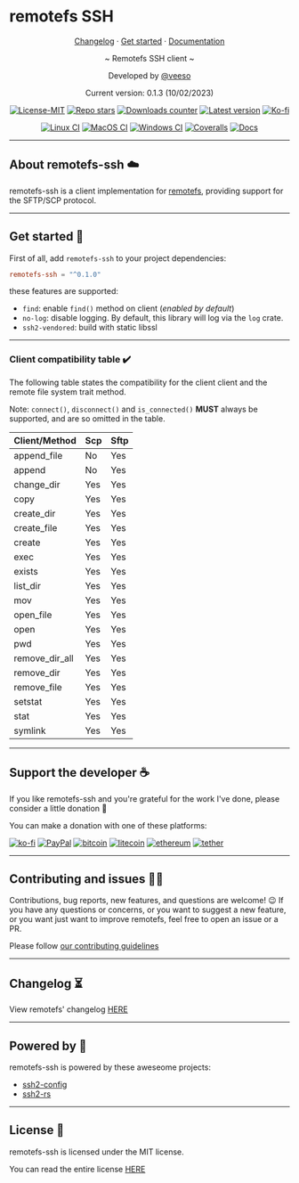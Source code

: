 # remotefs SSH

<p align="center">
  <a href="https://veeso.github.io/remotefs-ssh/blob/main/CHANGELOG.md" target="_blank">Changelog</a>
  ·
  <a href="#get-started">Get started</a>
  ·
  <a href="https://docs.rs/remotefs-ssh" target="_blank">Documentation</a>
</p>

<p align="center">~ Remotefs SSH client ~</p>

<p align="center">Developed by <a href="https://veeso.github.io/" target="_blank">@veeso</a></p>
<p align="center">Current version: 0.1.3 (10/02/2023)</p>

<p align="center">
  <a href="https://opensource.org/licenses/MIT"
    ><img
      src="https://img.shields.io/badge/License-MIT-teal.svg"
      alt="License-MIT"
  /></a>
  <a href="https://github.com/veeso/remotefs-rs-ssh/stargazers"
    ><img
      src="https://img.shields.io/github/stars/veeso/remotefs-rs-ssh.svg"
      alt="Repo stars"
  /></a>
  <a href="https://crates.io/crates/remotefs-ssh"
    ><img
      src="https://img.shields.io/crates/d/remotefs-ssh.svg"
      alt="Downloads counter"
  /></a>
  <a href="https://crates.io/crates/remotefs-ssh"
    ><img
      src="https://img.shields.io/crates/v/remotefs-ssh.svg"
      alt="Latest version"
  /></a>
  <a href="https://ko-fi.com/veeso">
    <img
      src="https://img.shields.io/badge/donate-ko--fi-red"
      alt="Ko-fi"
  /></a>
</p>
<p align="center">
  <a href="https://github.com/veeso/remotefs-rs-ssh/actions"
    ><img
      src="https://github.com/veeso/remotefs-rs-ssh/workflows/Linux/badge.svg"
      alt="Linux CI"
  /></a>
  <a href="https://github.com/veeso/remotefs-rs-ssh/actions"
    ><img
      src="https://github.com/veeso/remotefs-rs-ssh/workflows/MacOS/badge.svg"
      alt="MacOS CI"
  /></a>
  <a href="https://github.com/veeso/remotefs-rs-ssh/actions"
    ><img
      src="https://github.com/veeso/remotefs-rs-ssh/workflows/Windows/badge.svg"
      alt="Windows CI"
  /></a>
  <a href="https://coveralls.io/github/veeso/remotefs-rs-ssh"
    ><img
      src="https://coveralls.io/repos/github/veeso/remotefs-rs-ssh/badge.svg"
      alt="Coveralls"
  /></a>
  <a href="https://docs.rs/remotefs-ssh"
    ><img
      src="https://docs.rs/remotefs-ssh/badge.svg"
      alt="Docs"
  /></a>
</p>

---

## About remotefs-ssh ☁️

remotefs-ssh is a client implementation for [remotefs](https://github.com/veeso/remotefs-rs), providing support for the SFTP/SCP protocol.

---

## Get started 🚀

First of all, add `remotefs-ssh` to your project dependencies:

```toml
remotefs-ssh = "^0.1.0"
```

these features are supported:

- `find`: enable `find()` method on client (*enabled by default*)
- `no-log`: disable logging. By default, this library will log via the `log` crate.
- `ssh2-vendored`: build with static libssl

---

### Client compatibility table ✔️

The following table states the compatibility for the client client and the remote file system trait method.

Note: `connect()`, `disconnect()` and `is_connected()` **MUST** always be supported, and are so omitted in the table.

| Client/Method  | Scp | Sftp |
|----------------|-----|------|
| append_file    | No  | Yes  |
| append         | No  | Yes  |
| change_dir     | Yes | Yes  |
| copy           | Yes | Yes  |
| create_dir     | Yes | Yes  |
| create_file    | Yes | Yes  |
| create         | Yes | Yes  |
| exec           | Yes | Yes  |
| exists         | Yes | Yes  |
| list_dir       | Yes | Yes  |
| mov            | Yes | Yes  |
| open_file      | Yes | Yes  |
| open           | Yes | Yes  |
| pwd            | Yes | Yes  |
| remove_dir_all | Yes | Yes  |
| remove_dir     | Yes | Yes  |
| remove_file    | Yes | Yes  |
| setstat        | Yes | Yes  |
| stat           | Yes | Yes  |
| symlink        | Yes | Yes  |

---

## Support the developer ☕

If you like remotefs-ssh and you're grateful for the work I've done, please consider a little donation 🥳

You can make a donation with one of these platforms:

[![ko-fi](https://img.shields.io/badge/Ko--fi-F16061?style=for-the-badge&logo=ko-fi&logoColor=white)](https://ko-fi.com/veeso)
[![PayPal](https://img.shields.io/badge/PayPal-00457C?style=for-the-badge&logo=paypal&logoColor=white)](https://www.paypal.me/chrisintin)
[![bitcoin](https://img.shields.io/badge/Bitcoin-ff9416?style=for-the-badge&logo=bitcoin&logoColor=white)](https://btc.com/bc1qvlmykjn7htz0vuprmjrlkwtv9m9pan6kylsr8w)
[![litecoin](https://img.shields.io/badge/Litecoin-345d9d?style=for-the-badge&logo=Litecoin&logoColor=white)](https://blockchair.com/litecoin/address/ltc1q89a7f859gt7nuekvnuuc25wapkq2f8ny78mp8l)
[![ethereum](https://img.shields.io/badge/Ethereum-3C3C3D?style=for-the-badge&logo=Ethereum&logoColor=white)](https://etherscan.io/address/0xE57E761Aa806c9afe7e06Fb0601B17beC310f9c4)
[![tether](https://img.shields.io/badge/tether-168363?style=for-the-badge&logo=tether&logoColor=white)](https://etherscan.io/address/0xE57E761Aa806c9afe7e06Fb0601B17beC310f9c4)

---

## Contributing and issues 🤝🏻

Contributions, bug reports, new features, and questions are welcome! 😉
If you have any questions or concerns, or you want to suggest a new feature, or you want just want to improve remotefs, feel free to open an issue or a PR.

Please follow [our contributing guidelines](CONTRIBUTING.md)

---

## Changelog ⏳

View remotefs' changelog [HERE](CHANGELOG.md)

---

## Powered by 💪

remotefs-ssh is powered by these aweseome projects:

- [ssh2-config](https://githu.com/veeso/ssh2-config)
- [ssh2-rs](https://github.com/alexcrichton/ssh2-rs)

---

## License 📃

remotefs-ssh is licensed under the MIT license.

You can read the entire license [HERE](LICENSE)
